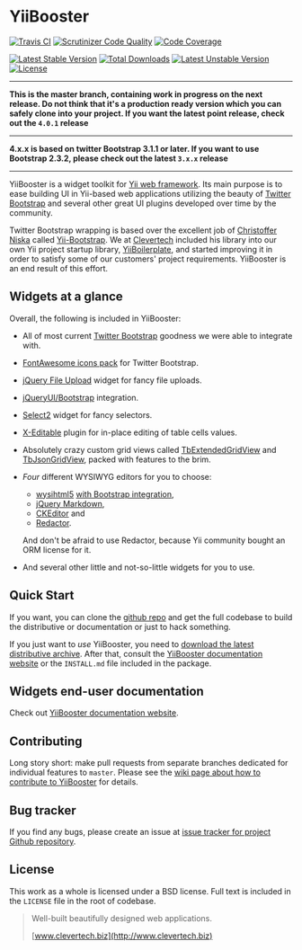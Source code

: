 # YiiBooster

[![Travis CI](https://travis-ci.org/clevertech/YiiBooster.svg?branch=master)](https://travis-ci.org/clevertech/YiiBooster)
[![Scrutinizer Code Quality](https://scrutinizer-ci.com/g/clevertech/YiiBooster/badges/quality-score.png?b=master)](https://scrutinizer-ci.com/g/clevertech/YiiBooster/?branch=master)
[![Code Coverage](https://scrutinizer-ci.com/g/clevertech/YiiBooster/badges/coverage.png?b=master)](https://scrutinizer-ci.com/g/clevertech/YiiBooster/?branch=master)

[![Latest Stable Version](https://poser.pugx.org/clevertech/yii-booster/v/stable.png)](https://github.com/clevertech/YiiBooster/tree/3.0.1) [![Total Downloads](https://poser.pugx.org/clevertech/yii-booster/downloads.png)](https://packagist.org/packages/clevertech/yii-booster) [![Latest Unstable Version](https://poser.pugx.org/clevertech/yii-booster/v/unstable.png)](https://github.com/clevertech/YiiBooster/tree/master) [![License](https://poser.pugx.org/clevertech/yii-booster/license.png)](https://github.com/clevertech/YiiBooster/blob/master/LICENSE)

---

**This is the master branch, containing work in progress on the next release.
Do not think that it's a production ready version which you can safely clone into your project.
If you want the latest point release, check out the `4.0.1` release**

---

**4.x.x is based on twitter Bootstrap 3.1.1 or later.
If you want to use Bootstrap 2.3.2, please check out the latest `3.x.x` release**

---

YiiBooster is a widget toolkit for [Yii web framework](http://www.yiiframework.com).
Its main purpose is to ease building UI in Yii-based web applications utilizing the beauty of [Twitter Bootstrap][twitter-bootstrap]
and several other great UI plugins developed over time by the community.

Twitter Bootstrap wrapping is based over the excellent job of [Christoffer Niska](https://twitter.com/Crisu83) called [Yii-Bootstrap](http://www.cniska.net/yii-bootstrap/).
We at [Clevertech](http://clevertech.biz) included his library into our own Yii project startup library, [YiiBoilerplate](http://github.com/clevertech/yiiboilerplate),
and started improving it in order to satisfy some of our customers' project requirements.
YiiBooster is an end result of this effort.

## Widgets at a glance

Overall, the following is included in YiiBooster:

- All of most current [Twitter Bootstrap][twitter-bootstrap] goodness we were able to integrate with.
- [FontAwesome icons pack](http://fortawesome.github.io/Font-Awesome/) for Twitter Bootstrap.
- [jQuery File Upload](https://github.com/blueimp/jQuery-File-Upload) widget for fancy file uploads.
- [jQueryUI/Bootstrap](http://addyosmani.github.io/jquery-ui-bootstrap/) integration.
- [Select2](http://ivaynberg.github.io/select2/) widget for fancy selectors.
- [X-Editable](http://vitalets.github.io/x-editable/) plugin for in-place editing of table cells values.
- Absolutely crazy custom grid views called [TbExtendedGridView](http://yii-booster.clevertech.biz/extended-grid.html) and [TbJsonGridView](http://yii-booster.clevertech.biz/json-grid.html), packed with features to the brim.
- _Four_ different WYSIWYG editors for you to choose:

  - [wysihtml5](https://github.com/xing/wysihtml5) [with Bootstrap integration](https://github.com/jhollingworth/bootstrap-wysihtml5),
  - [jQuery Markdown](https://github.com/arhpreston/jquery-markdown),
  - [CKEditor](http://ckeditor.com/) and
  - [Redactor](http://imperavi.com/redactor/).

  And don't be afraid to use Redactor, because Yii community bought an ORM license for it.

- And several other little and not-so-little widgets for you to use.

## Quick Start

If you want, you can clone the [github repo](https://github.com/clevertech/YiiBooster) and get the full codebase
to build the distributive or documentation or just to hack something.

If you just want to _use_ YiiBooster, you need to [download the latest distributive archive](https://sourceforge.net/projects/yiibooster/files/latest/download?source=files).
After that, consult the [YiiBooster documentation website][booster-docs] or the `INSTALL.md` file included in the package.

## Widgets end-user documentation

Check out [YiiBooster documentation website][booster-docs].

## Contributing

Long story short: make pull requests from separate branches dedicated for individual features to `master`.
Please see the [wiki page about how to contribute to YiiBooster](https://github.com/clevertech/YiiBooster/wiki/How-to-contribute-to-this-repository) for details.

## Bug tracker

If you find any bugs, please create an issue at [issue tracker for project Github repository][booster-issues].

## License

This work as a whole is licensed under a BSD license. Full text is included in the `LICENSE` file in the root of codebase.

> Well-built beautifully designed web applications.
>
> [www.clevertech.biz](http://www.clevertech.biz)

[twitter-bootstrap]: http://twitter.github.com/bootstrap/
[booster-docs]: http://yii-booster.clevertech.biz/
[booster-issues]: https://github.com/clevertech/YiiBooster/issues
